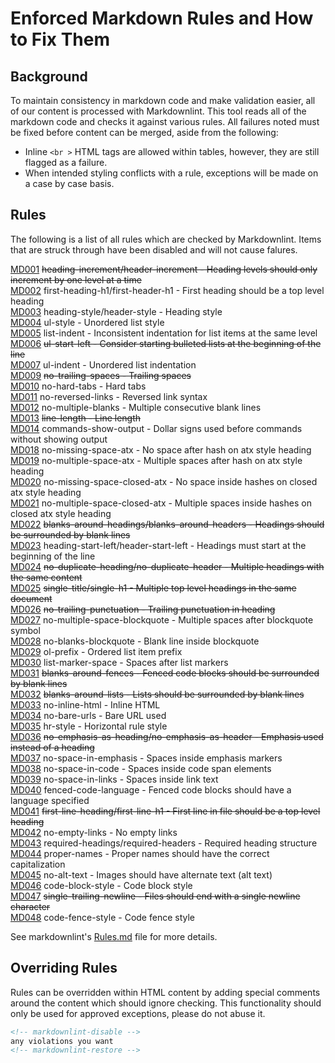 # Enforced Markdown Rules and How to Fix Them

## Background

To maintain consistency in markdown code and make validation easier, all of our
content is processed with Markdownlint. This tool reads all of the markdown
code and checks it against various rules. All failures noted must be fixed before
content can be merged, aside from the following:

* Inline `<br >` HTML tags are allowed within tables, however, they are still flagged as a failure.
* When intended styling conflicts with a rule, exceptions will be made on a case by case basis.

## Rules

The following is a list of all rules which are checked by Markdownlint. Items that are
struck through have been disabled and will not cause falures.

[MD001](https://github.com/DavidAnson/markdownlint/blob/master/doc/Rules.md#md001) ~~heading-increment/header-increment - Heading levels should only increment by one level at a time~~  
[MD002](https://github.com/DavidAnson/markdownlint/blob/master/doc/Rules.md#md002) first-heading-h1/first-header-h1 - First heading should be a top level heading  
[MD003](https://github.com/DavidAnson/markdownlint/blob/master/doc/Rules.md#md003) heading-style/header-style - Heading style  
[MD004](https://github.com/DavidAnson/markdownlint/blob/master/doc/Rules.md#md004) ul-style - Unordered list style  
[MD005](https://github.com/DavidAnson/markdownlint/blob/master/doc/Rules.md#md005) list-indent - Inconsistent indentation for list items at the same level  
[MD006](https://github.com/DavidAnson/markdownlint/blob/master/doc/Rules.md#md006) ~~ul-start-left - Consider starting bulleted lists at the beginning of the line~~  
[MD007](https://github.com/DavidAnson/markdownlint/blob/master/doc/Rules.md#md007) ul-indent - Unordered list indentation  
[MD009](https://github.com/DavidAnson/markdownlint/blob/master/doc/Rules.md#md009) ~~no-trailing-spaces - Trailing spaces~~  
[MD010](https://github.com/DavidAnson/markdownlint/blob/master/doc/Rules.md#md010) no-hard-tabs - Hard tabs  
[MD011](https://github.com/DavidAnson/markdownlint/blob/master/doc/Rules.md#md011) no-reversed-links - Reversed link syntax  
[MD012](https://github.com/DavidAnson/markdownlint/blob/master/doc/Rules.md#md012) no-multiple-blanks - Multiple consecutive blank lines  
[MD013](https://github.com/DavidAnson/markdownlint/blob/master/doc/Rules.md#md013) ~~line-length - Line length~~  
[MD014](https://github.com/DavidAnson/markdownlint/blob/master/doc/Rules.md#md014) commands-show-output - Dollar signs used before commands without showing output  
[MD018](https://github.com/DavidAnson/markdownlint/blob/master/doc/Rules.md#md018) no-missing-space-atx - No space after hash on atx style heading  
[MD019](https://github.com/DavidAnson/markdownlint/blob/master/doc/Rules.md#md019) no-multiple-space-atx - Multiple spaces after hash on atx style heading  
[MD020](https://github.com/DavidAnson/markdownlint/blob/master/doc/Rules.md#md020) no-missing-space-closed-atx - No space inside hashes on closed atx style heading  
[MD021](https://github.com/DavidAnson/markdownlint/blob/master/doc/Rules.md#md021) no-multiple-space-closed-atx - Multiple spaces inside hashes on closed atx style heading  
[MD022](https://github.com/DavidAnson/markdownlint/blob/master/doc/Rules.md#md022) ~~blanks-around-headings/blanks-around-headers - Headings should be surrounded by blank lines~~  
[MD023](https://github.com/DavidAnson/markdownlint/blob/master/doc/Rules.md#md023) heading-start-left/header-start-left - Headings must start at the beginning of the line  
[MD024](https://github.com/DavidAnson/markdownlint/blob/master/doc/Rules.md#md024) ~~no-duplicate-heading/no-duplicate-header - Multiple headings with the same content~~  
[MD025](https://github.com/DavidAnson/markdownlint/blob/master/doc/Rules.md#md025) ~~single-title/single-h1 - Multiple top level headings in the same document~~  
[MD026](https://github.com/DavidAnson/markdownlint/blob/master/doc/Rules.md#md026) ~~no-trailing-punctuation - Trailing punctuation in heading~~  
[MD027](https://github.com/DavidAnson/markdownlint/blob/master/doc/Rules.md#md027) no-multiple-space-blockquote - Multiple spaces after blockquote symbol  
[MD028](https://github.com/DavidAnson/markdownlint/blob/master/doc/Rules.md#md028) no-blanks-blockquote - Blank line inside blockquote  
[MD029](https://github.com/DavidAnson/markdownlint/blob/master/doc/Rules.md#md029) ol-prefix - Ordered list item prefix  
[MD030](https://github.com/DavidAnson/markdownlint/blob/master/doc/Rules.md#md030) list-marker-space - Spaces after list markers  
[MD031](https://github.com/DavidAnson/markdownlint/blob/master/doc/Rules.md#md031) ~~blanks-around-fences - Fenced code blocks should be surrounded by blank lines~~  
[MD032](https://github.com/DavidAnson/markdownlint/blob/master/doc/Rules.md#md032) ~~blanks-around-lists - Lists should be surrounded by blank lines~~  
[MD033](https://github.com/DavidAnson/markdownlint/blob/master/doc/Rules.md#md033) no-inline-html - Inline HTML  
[MD034](https://github.com/DavidAnson/markdownlint/blob/master/doc/Rules.md#md034) no-bare-urls - Bare URL used  
[MD035](https://github.com/DavidAnson/markdownlint/blob/master/doc/Rules.md#md035) hr-style - Horizontal rule style  
[MD036](https://github.com/DavidAnson/markdownlint/blob/master/doc/Rules.md#md036) ~~no-emphasis-as-heading/no-emphasis-as-header - Emphasis used instead of a heading~~  
[MD037](https://github.com/DavidAnson/markdownlint/blob/master/doc/Rules.md#md037) no-space-in-emphasis - Spaces inside emphasis markers  
[MD038](https://github.com/DavidAnson/markdownlint/blob/master/doc/Rules.md#md038) no-space-in-code - Spaces inside code span elements  
[MD039](https://github.com/DavidAnson/markdownlint/blob/master/doc/Rules.md#md039) no-space-in-links - Spaces inside link text  
[MD040](https://github.com/DavidAnson/markdownlint/blob/master/doc/Rules.md#md040) fenced-code-language - Fenced code blocks should have a language specified  
[MD041](https://github.com/DavidAnson/markdownlint/blob/master/doc/Rules.md#md041) ~~first-line-heading/first-line-h1 - First line in file should be a top level heading~~  
[MD042](https://github.com/DavidAnson/markdownlint/blob/master/doc/Rules.md#md042) no-empty-links - No empty links  
[MD043](https://github.com/DavidAnson/markdownlint/blob/master/doc/Rules.md#md043) required-headings/required-headers - Required heading structure  
[MD044](https://github.com/DavidAnson/markdownlint/blob/master/doc/Rules.md#md044) proper-names - Proper names should have the correct capitalization  
[MD045](https://github.com/DavidAnson/markdownlint/blob/master/doc/Rules.md#md045) no-alt-text - Images should have alternate text (alt text)  
[MD046](https://github.com/DavidAnson/markdownlint/blob/master/doc/Rules.md#md046) code-block-style - Code block style  
[MD047](https://github.com/DavidAnson/markdownlint/blob/master/doc/Rules.md#md047) ~~single-trailing-newline - Files should end with a single newline character~~  
[MD048](https://github.com/DavidAnson/markdownlint/blob/master/doc/Rules.md#md048) code-fence-style - Code fence style  

See markdownlint's [Rules.md](https://github.com/DavidAnson/markdownlint/blob/master/doc/Rules.md) file for more details.

## Overriding Rules

Rules can be overridden within HTML content by adding special comments around the
content which should ignore checking. This functionality should only be used
for approved exceptions, please do not abuse it.

```html
<!-- markdownlint-disable -->
any violations you want
<!-- markdownlint-restore -->
```

